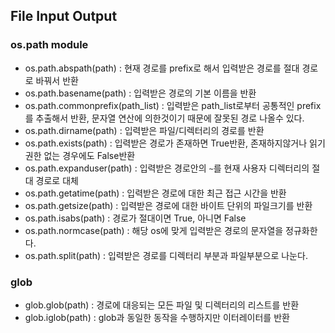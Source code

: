 ## File Input Output
### os.path module
- os.path.abspath(path) : 현재 경로를 prefix로 해서 입력받은 경로를 절대 경로로 바꿔서 반환
- os.path.basename(path) : 입력받은 경로의 기본 이름을 반환
- os.path.commonprefix(path_list) : 입력받은 path_list로부터 공통적인 prefix를 추출해서 반환, 문자열 연산에 의한것이기 때문에 잘못된 경로 나올수 있다.
- os.path.dirname(path) : 입력받은 파일/디렉터리의 경로를 반환
- os.path.exists(path) : 입력받은 경로가 존재하면 True반환, 존재하지않거나 읽기 권한 없는 경우에도 False반환
- os.path.expanduser(path) : 입력받은 경로안의 `~`를 현재 사용자 디렉터리의 절대 경로로 대체
- os.path.getatime(path) : 입력받은 경로에 대한 최근 접근 시간을 반환
- os.path.getsize(path) : 입력받은 경로에 대한 바이트 단위의 파일크기를 반환
- os.path.isabs(path) : 경로가 절대이면 True, 아니면 False
- os.path.normcase(path) : 해당  os에 맞게 입력받은 경로의 문자열을 정규화한다.
- os.path.split(path) : 입력받은 경로를 디렉터리 부분과 파일부분으로 나눈다.

### glob
- glob.glob(path) : 경로에 대응되는 모든 파일 및 디렉터리의 리스트를 반환
- glob.iglob(path) : glob과 동일한 동작을 수행하지만 이터레이터를 반환
